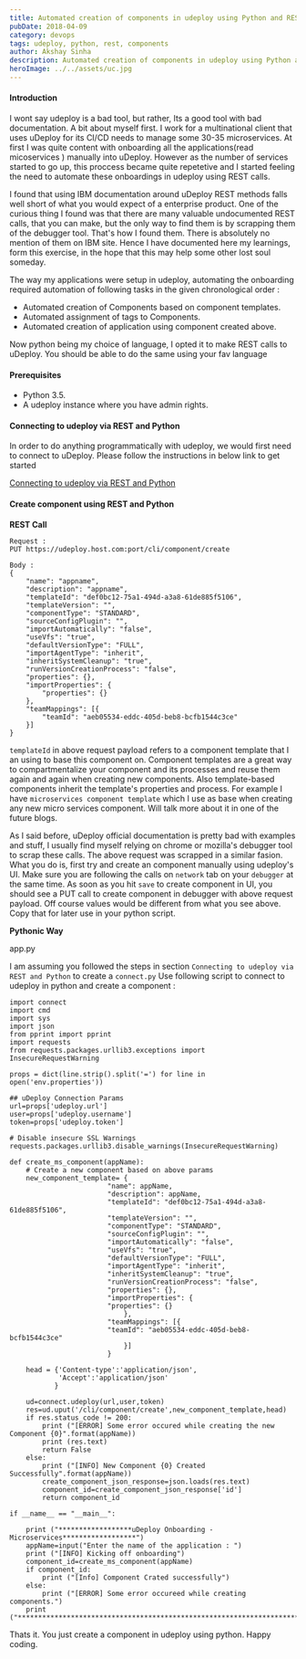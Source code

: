 ```yaml
---
title: Automated creation of components in udeploy using Python and REST
pubDate: 2018-04-09
category: devops
tags: udeploy, python, rest, components
author: Akshay Sinha
description: Automated creation of components in udeploy using Python and REST
heroImage: ../../assets/uc.jpg
---
```


#### Introduction

I wont say udeploy is a bad tool, but rather, Its a good tool with bad documentation. A bit about myself first. I work for a multinational client that uses uDeploy for its CI/CD needs to manage some 30-35 microservices. At first I was quite content with onboarding all the applications(read micoservices ) manually into uDeploy. However as the number of services started to go up, this proccess became quite repetetive and I started feeling the need to automate these onboardings in udeploy using REST calls.

I found that using IBM documentation around uDeploy REST methods falls well short of what you would expect of a enterprise product. One of the curious thing I found was that there are many valuable undocumented REST calls, that you can make, but the only way to find them is by scrapping them of the debugger tool. That's how I found them. There is absolutely no mention of them on IBM site. Hence I have documented here my learnings, form this exercise, in the hope that this may help some other lost soul someday.

The way my applications were setup in udeploy, automating the onboarding required automation of following tasks in the given chronological order :

* Automated creation of Components based on component templates.
* Automated assignment of tags to Components.
* Automated creation of application using component created above.

Now python being my choice of language, I opted it to make REST calls to uDeploy. You should be able to do the same using your fav language

#### Prerequisites

* Python 3.5.
* A udeploy instance where you have admin rights.

#### Connecting to udeploy via REST and Python

In order to do anything programmatically with udeploy, we would first need to connect to uDeploy. Please follow the instructions in below link to get started

[Connecting to udeploy via REST and Python](/blog/2018-04-09-connecting-to-udeploy-via-rest-and-python)

#### Create component using REST and Python

__REST Call__

    Request :
    PUT https://udeploy.host.com:port/cli/component/create

    Body :
    {
    	"name": "appname",
    	"description": "appname",
    	"templateId": "def0bc12-75a1-494d-a3a8-61de885f5106",
    	"templateVersion": "",
    	"componentType": "STANDARD",
    	"sourceConfigPlugin": "",
    	"importAutomatically": "false",
    	"useVfs": "true",
    	"defaultVersionType": "FULL",
    	"importAgentType": "inherit",
    	"inheritSystemCleanup": "true",
    	"runVersionCreationProcess": "false",
    	"properties": {},
    	"importProperties": {
    		"properties": {}
    	},
    	"teamMappings": [{
    		"teamId": "aeb05534-eddc-405d-beb8-bcfb1544c3ce"
    	}]
    }

`templateId` in above request payload refers to a component template that I an using to base this component on. Component templates are a great way to compartmentalize your component and its processes and reuse them again and again when creating new components. Also template-based components inherit the template's properties and process. For example I have `microservices component template` which I use as base when creating any new micro services component. Will talk more about it in one of the future blogs.

As I said before, uDeploy official documentation is pretty bad with examples and stuff, I usually find myself relying on chrome or mozilla's debugger tool to scrap these calls. The above request was scrapped in a similar fasion. What you do is, first try and create an component manually using udeploy's UI. Make sure you are following the calls on `network` tab on your `debugger` at the same time. As soon as you hit `save` to create component in UI, you should see a PUT call to create component in debugger with above request payload. Off course values would be different from what you see above. Copy that for later use in your python script.

__Pythonic Way__

app.py

I am assuming you followed the steps in section `Connecting to udeploy via REST and Python` to create a `connect.py`
Use following script to connect to udeploy in python and create a component :

    import connect
    import cmd
    import sys
    import json
    from pprint import pprint
    import requests
    from requests.packages.urllib3.exceptions import InsecureRequestWarning

    props = dict(line.strip().split('=') for line in open('env.properties'))

    ## uDeploy Connection Params
    url=props['udeploy.url']
    user=props['udeploy.username']
    token=props['udeploy.token']

    # Disable insecure SSL Warnings
    requests.packages.urllib3.disable_warnings(InsecureRequestWarning)

    def create_ms_component(appName):
        # Create a new component based on above params
        new_component_template= {
                            "name": appName,
                            "description": appName,
                            "templateId": "def0bc12-75a1-494d-a3a8-61de885f5106",
                            "templateVersion": "",
                            "componentType": "STANDARD",
                            "sourceConfigPlugin": "",
                            "importAutomatically": "false",
                            "useVfs": "true",
                            "defaultVersionType": "FULL",
                            "importAgentType": "inherit",
                            "inheritSystemCleanup": "true",
                            "runVersionCreationProcess": "false",
                            "properties": {},
                            "importProperties": {
                            "properties": {}
                                },
                            "teamMappings": [{
                            "teamId": "aeb05534-eddc-405d-beb8-bcfb1544c3ce"
                                }]
                            }

        head = {'Content-type':'application/json',
                'Accept':'application/json'
               }

        ud=connect.udeploy(url,user,token)
        res=ud.uput('/cli/component/create',new_component_template,head)
        if res.status_code != 200:
            print ("[ERROR] Some error occured while creating the new Component {0}".format(appName))
            print (res.text)
            return False
        else:
            print ("[INFO] New Component {0} Created Successfully".format(appName))
            create_component_json_response=json.loads(res.text)
            component_id=create_component_json_response['id']
            return component_id

    if __name__ == "__main__":

    	print ("******************uDeploy Onboarding - Microservices******************")
        appName=input("Enter the name of the application : ")
        print ("[INFO] Kicking off onboarding")
        component_id=create_ms_component(appName)
        if component_id:
            print ("[Info] Component Crated successfully")
        else:
            print ("[ERROR] Some error occureed while creating components.")
    	print ("***********************************************************************")

Thats it. You just create a component in udeploy using python. Happy coding.